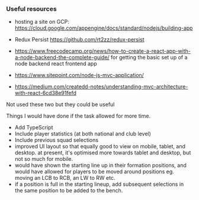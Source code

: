 ### Useful resources

- hosting a site on GCP: https://cloud.google.com/appengine/docs/standard/nodejs/building-app

- Redux Persist https://github.com/rt2zz/redux-persist

- https://www.freecodecamp.org/news/how-to-create-a-react-app-with-a-node-backend-the-complete-guide/
  for getting the basic set up of a node backend react frontend app

- https://www.sitepoint.com/node-js-mvc-application/
- https://medium.com/createdd-notes/understanding-mvc-architecture-with-react-6cd38e91fefd

Not used these two but they could be useful

Things I would have done if the task allowed for more time.

- Add TypeScript
- Include player statistics (at both national and club level)
- Include previous squad selections
- improved UI layout so that equally good to view on mobile, tablet, and desktop. at present, it's
  optimised more towards tablet and desktop, but not so much for mobile.
- would have shown the starting line up in their formation positions, and would have allowed for
  players to be moved around positions eg. moving an LCB to RCB, an LW to RW etc.
- if a position is full in the starting lineup, add subsequent selections in the same position to be
  added to the bench.
